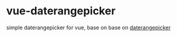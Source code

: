 # vue-daterangepicker
simple daterangepicker for vue, base on base on [daterangepicker](https://github.com/ElemeFE/daterangepicker)
